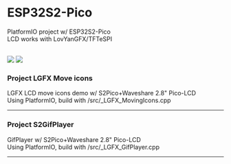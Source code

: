 # ESP32S2-Pico
PlatformIO project w/ ESP32S2-Pico <br>
LCD works with LovYanGFX/TFTeSPI<br>

<br>
<img src="S2MoveIcons0310.gif"> <img src="S2GifPlayer0310.gif">

<br>

### Project LGFX Move icons <br>
LGFX LCD move icons demo w/ S2Pico+Waveshare 2.8" Pico-LCD <br>
Using PlatformIO, build with /src/_LGFX_MovingIcons.cpp <br>

---

### Project S2GifPlayer <br>
GifPlayer w/ S2Pico+Waveshare 2.8" Pico-LCD <br>
Using PlatformIO, build with /src/_LGFX_GifPlayer.cpp <br> 

---





